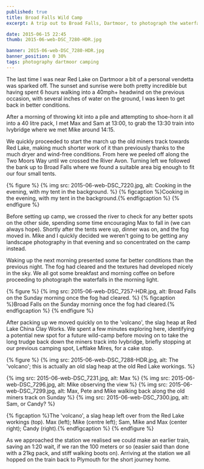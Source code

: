 ```yaml
---
published: true
title: Broad Falls Wild Camp
excerpt: A trip out to Broad Falls, Dartmoor, to photograph the waterfalls with a dramatic backdrop

date: 2015-06-15 22:45
thumb: 2015-06-web-DSC_7280-HDR.jpg

banner: 2015-06-web-DSC_7280-HDR.jpg
banner_position: 0 30%
tags: photography dartmoor camping
---
```


The last time I was near Red Lake on Dartmoor a bit of a personal vendetta was sparked off. The sunset and sunrise were both pretty incredible but having spent 6 hours walking into a 40mph+ headwind on the previous occasion, with several inches of water on the ground, I was keen to get back in better conditions.

After a morning of throwing kit into a pile and attempting to shoe-horn it all into a 40 litre pack, I met Max and Sam at 13:00, to grab the 13:30 train into Ivybridge where we met Mike around 14:15.

We quickly proceeded to start the march up the old miners track towards Red Lake, making much shorter work of it than previously thanks to the much dryer and wind-free conditions. From here we peeled off along the Two Moors Way until we crossed the River Avon. Turning left we followed the bank up to Broad Falls where we found a suitable area big enough to fit our four small tents.

{% figure %}
  {% img src: 2015-06-web-DSC_7220.jpg, alt: Cooking in the evening, with my tent in the background. %}
  {% figcaption %}Cooking in the evening, with my tent in the background.{% endfigcaption %}
{% endfigure %}


Before setting up camp, we crossed the river to check for any better spots on the other side, spending some time encouraging Max to fall in (we can always hope). Shortly after the tents were up, dinner was on, and the fog moved in. Mike and I quickly decided we weren't going to be getting any landscape photography in that evening and so concentrated on the camp instead.

Waking up the next morning presented some far better conditions than the previous night. The fog had cleared and the textures had developed nicely in the sky. We all got some breakfast and morning coffee on before proceeding to photograph the waterfalls in the morning light.

{% figure %}
  {% img src: 2015-06-web-DSC_7257-HDR.jpg, alt: Broad Falls on the Sunday morning once the fog had cleared. %}
  {% figcaption %}Broad Falls on the Sunday morning once the fog had cleared.{% endfigcaption %}
{% endfigure %}

After packing up we moved quickly on to the 'volcano', the slag heap at Red Lake China Clay Works. We spent a few minutes exploring here, identifying a potential new spot for a future wild-camp before moving on to take the long trudge back down the miners track into Ivybridge,  briefly stopping at our previous camping spot, Leftlake Mires, for a cake stop.

{% figure %}
  {% img src: 2015-06-web-DSC_7288-HDR.jpg, alt: The 'volcano'; this is actually an old slag heap at the old Red Lake workings. %}

  <div class="row">
    {% img src: 2015-06-web-DSC_7231.jpg, alt: Max %}
    {% img src: 2015-06-web-DSC_7296.jpg, alt: Mike observing the view %}
    {% img src: 2015-06-web-DSC_7299.jpg, alt: Max, Pete and Mike walking back along the old miners track on Sunday %}
    {% img src: 2015-06-web-DSC_7300.jpg, alt: Sam, or Candy? %}
  </div>

  {% figcaption %}The 'volcano', a slag heap left over from the Red Lake workings (top).
  Max (left); Mike (centre left); Sam, Mike and Max (center right); Candy (right).{% endfigcaption %}
{% endfigure %}

As we approached the station we realised we could make an earlier train, saving an 1:20 wait, if we ran the 100 meters or so (easier said than done with a 21kg pack, and stiff walking boots on). Arriving at the station we all hopped on the train back to Plymouth for the short journey home.
